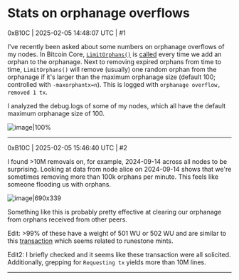 # Stats on orphanage overflows

0xB10C | 2025-02-05 14:48:07 UTC | #1

I've recently been asked about some numbers on orphanage overflows of my nodes. In Bitcoin Core, [`LimitOrphans()`](https://github.com/bitcoin/bitcoin/blob/33932d30e382d1296be438ec5365fa0a56cf0864/src/txorphanage.cpp#L123) is [called](https://github.com/bitcoin/bitcoin/blob/33932d30e382d1296be438ec5365fa0a56cf0864/src/node/txdownloadman_impl.cpp#L431) every time we add an orphan to the orphanage. Next to removing expired orphans from time to time, `LimitOrphans()` will remove (usually) one random orphan from the orphanage if it's larger than the maximum orphanage size (default 100; controlled with `-maxorphantx=n`). This is logged with `orphanage overflow, removed 1 tx`.

I analyzed the debug.logs of some of my nodes, which all have the default maximum orphanage size of 100.

![image|100%](upload://xjkMVmwC03Cg7pwsL5VelspjPMX.jpeg)

-------------------------

0xB10C | 2025-02-05 15:46:40 UTC | #2

I found >10M removals on, for example, 2024-09-14 across all nodes to be surprising. Looking at data from node alice on 2024-09-14 shows that we're sometimes removing more than 100k orphans per minute. This feels like someone flooding us with orphans.

![image|690x339](upload://n3pEWKpXabKdDeq704rVAh3dtPX.png)

Something like this is probably pretty effective at clearing our orphanage from orphans received from other peers.


Edit: >99% of these have a weight of 501 WU or 502 WU and are similar to this [transaction](https://mempool.space/tx/ac8990b04469bad8630eaf2aa51561086d81a241deff6c95d96d27e41fa19f90) which seems related to runestone mints.

Edit2: I briefly checked and it seems like these transaction were all solicited. Additionally, grepping for `Requesting tx` yields more than 10M lines.

-------------------------

